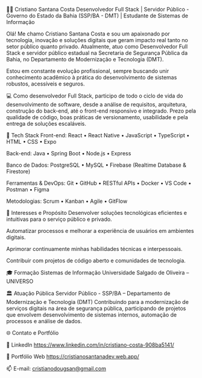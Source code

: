 👨‍💻 Cristiano Santana Costa
Desenvolvedor Full Stack | Servidor Público - Governo do Estado da Bahia (SSP/BA - DMT) | Estudante de Sistemas de Informação

Olá! Me chamo Cristiano Santana Costa e sou um apaixonado por tecnologia, inovação e soluções digitais que geram impacto real tanto no setor público quanto privado. Atualmente, atuo como Desenvolvedor Full Stack e servidor público estadual na Secretaria de Segurança Pública da Bahia, no Departamento de Modernização e Tecnologia (DMT).

Estou em constante evolução profissional, sempre buscando unir conhecimento acadêmico à prática do desenvolvimento de sistemas robustos, acessíveis e seguros.

💻 Como desenvolvedor Full Stack, participo de todo o ciclo de vida do desenvolvimento de software, desde a análise de requisitos, arquitetura, construção do back-end, até o front-end responsivo e integrado. Prezo pela qualidade de código, boas práticas de versionamento, usabilidade e pela entrega de soluções escaláveis.

🚀 Tech Stack
Front-end:
React • React Native • JavaScript • TypeScript • HTML • CSS • Expo

Back-end:
Java • Spring Boot • Node.js • Express

Banco de Dados:
PostgreSQL • MySQL • Firebase (Realtime Database & Firestore)

Ferramentas & DevOps:
Git • GitHub • RESTful APIs • Docker • VS Code • Postman • Figma

Metodologias:
Scrum • Kanban • Agile • GitFlow

🧠 Interesses e Propósito
Desenvolver soluções tecnológicas eficientes e intuitivas para o serviço público e privado.

Automatizar processos e melhorar a experiência de usuários em ambientes digitais.

Aprimorar continuamente minhas habilidades técnicas e interpessoais.

Contribuir com projetos de código aberto e comunidades de tecnologia.

🎓 Formação
Sistemas de Informação
Universidade Salgado de Oliveira – UNIVERSO

🏛️ Atuação Pública
Servidor Público - SSP/BA – Departamento de Modernização e Tecnologia (DMT)
Contribuindo para a modernização de serviços digitais na área de segurança pública, participando de projetos que envolvem desenvolvimento de sistemas internos, automação de processos e análise de dados.

🌐 Contato e Portfólio


🔗 LinkedIn https://www.linkedin.com/in/cristiano-costa-908ba5141/


🔗 Portfólio Web  https://cristianosantanadev.web.app/


📫 E-mail: cristianodougsan@gmail.com

